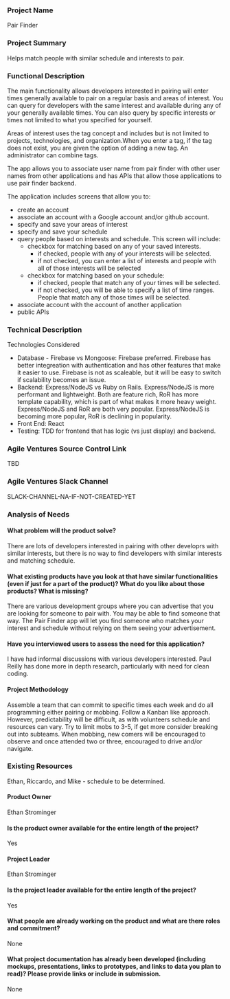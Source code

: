### Project Name

Pair Finder

### Project Summary

Helps match people with similar schedule and interests to pair.

### Functional Description

The main functionality allows developers interested in pairing will enter times generally available to pair on a regular basis and areas of interest.  You can query for developers with the same interest and available during any of your generally available times.  You can also query by specific interests or times not limited to what you specified for yourself.

Areas of interest uses the tag concept and includes but is not limited to projects, technologies, and organization.When you enter a tag, if the tag does not exist, you are given the option of adding a new tag.  An administrator can combine tags.

The app allows you to associate user name from pair finder with other user names from other applications and has APIs that  allow those applications to use pair finder backend.

The application includes screens that allow you to:
- create an account
- associate an account with a Google account and/or github account.
- specify and save your areas of interest
- specify and save your schedule
- query people based on interests and schedule.  This screen will include:
    - checkbox for matching based on any of your saved interests.  
       - if checked, people with any of your interests will be selected.
       - if not checked, you can enter a list of interests and people with all of those interests will be selected 
    - checkbox for matching based on your schedule:
      - if checked, people that match any of your times  will be selected.
      - if not checked, you will be able to specify a list of time ranges.  People that match any of those times will be selected.  
- associate account with the account of another application
- public APIs

### Technical Description

Technologies Considered
- Database - Firebase vs Mongoose: Firebase preferred.  Firebase has better integreation with authentication and has other features that make it easier to use.  Firebase is not as scaleable, but it will be easy to switch if scalability becomes an issue.
- Backend: Express/NodeJS vs Ruby on Rails.  Express/NodeJS is more performant and lightweight.  Both are feature rich, RoR has more template capability, which is part of what makes it more heavy weight.  Express/NodeJS and RoR are both very popular.  Express/NodeJS is becoming more popular, RoR is declining in popularity.
- Front End: React
- Testing: TDD for frontend that has logic (vs just display) and backend.

### Agile Ventures Source Control Link

TBD

### Agile Ventures Slack Channel

SLACK-CHANNEL-NA-IF-NOT-CREATED-YET

### Analysis of Needs

#### What problem will the product solve?

There are lots of developers interested in pairing with other developrs with similar interests, but there is no way to find developers with similar interests and matching schedule.

#### What existing products have you look at that have similar functionalities (even if just for a part of the product)? What do you like about those products? What is missing?

There are various development groups where you can advertise that you are looking for someone to pair with.  You may be able to find someone that way.  The Pair Finder app will let you find someone who matches your interest and schedule without relying on them seeing your advertisement.

#### Have you interviewed users to assess the need for this application?

I have had informal discussions with various developers interested.  Paul Reilly has done more in depth research, particularly with need for clean coding.

#### Project Methodology

Assemble a team that can commit to specific times each week and do all programming either pairing or mobbing.  Follow a Kanban like approach. However, predictability will be difficult, as with volunteers schedule and resources can vary.  Try to limit mobs to 3-5, if get more consider breaking out into subteams.  When mobbing, new comers will be encouraged to observe and once attended two or three, encouraged to drive and/or navigate.

### Existing Resources

Ethan, Riccardo, and Mike - schedule to be determined.

#### Product Owner

Ethan Strominger

#### Is the product owner available for the entire length of the project?

Yes

#### Project Leader

Ethan Strominger

#### Is the project leader available for the entire length of the project?

Yes

#### What people are already working on the product and what are there roles and commitment?

None

#### What project documentation has already been developed (including mockups, presentations, links to prototypes, and links to data you plan to read)? Please provide links or include in submission.

None
